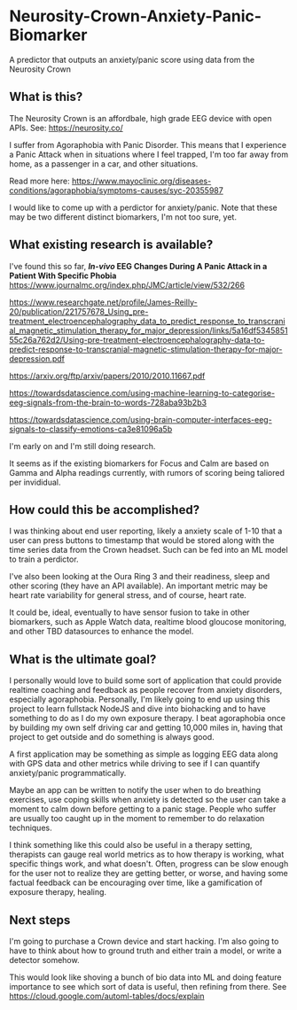 
# Neurosity-Crown-Anxiety-Panic-Biomarker
A predictor that outputs an anxiety/panic score using data from the Neurosity Crown

## What is this?
The Neurosity Crown is an affordbale, high grade EEG device with open APIs. See: https://neurosity.co/

I suffer from Agoraphobia with Panic Disorder. This means that I experience a Panic Attack when in situations where I feel trapped, I'm too far away from home, as a passenger in a car, and other situations. 

Read more here: https://www.mayoclinic.org/diseases-conditions/agoraphobia/symptoms-causes/syc-20355987

I would like to come up with a perdictor for anxiety/panic. Note that these may be two different distinct biomarkers, I'm not too sure, yet.

## What existing research is available?

I've found this so far, **_In-vivo_  EEG Changes During A Panic Attack in a Patient With Specific Phobia** https://www.journalmc.org/index.php/JMC/article/view/532/266

https://www.researchgate.net/profile/James-Reilly-20/publication/221757678_Using_pre-treatment_electroencephalography_data_to_predict_response_to_transcranial_magnetic_stimulation_therapy_for_major_depression/links/5a16df534585155c26a762d2/Using-pre-treatment-electroencephalography-data-to-predict-response-to-transcranial-magnetic-stimulation-therapy-for-major-depression.pdf

https://arxiv.org/ftp/arxiv/papers/2010/2010.11667.pdf

https://towardsdatascience.com/using-machine-learning-to-categorise-eeg-signals-from-the-brain-to-words-728aba93b2b3

https://towardsdatascience.com/using-brain-computer-interfaces-eeg-signals-to-classify-emotions-ca3e81096a5b

I'm early on and I'm still doing research.

It seems as if the existing biomarkers for Focus and Calm are based on Gamma and Alpha readings currently, with rumors of scoring being taliored per invididual.

## How could this be accomplished?

I was thinking about end user reporting, likely a anxiety scale of 1-10 that a user can press buttons to timestamp that would be stored along with the time series data from the Crown headset. Such can be fed into an ML model to train a perdictor.

I've also been looking at the Oura Ring 3 and their readiness, sleep and other scoring (they have an API available). An important metric may be heart rate variability for general stress, and of course, heart rate.

It could be, ideal, eventually to have sensor fusion to take in other biomarkers, such as Apple Watch data, realtime blood gloucose monitoring, and other TBD datasources to enhance the model.

## What is the ultimate goal?

I personally would love to build some sort of application that could provide realtime coaching and feedback as people recover from anxiety disorders, especially agoraphobia. Personally, I'm likely going to end up using this project to learn fullstack NodeJS and dive into biohacking and to have something to do as I do my own exposure therapy. I beat agoraphobia once by building my own self driving car and getting 10,000 miles in, having that project to get outside and do something is always good.

A first application may be something as simple as logging EEG data along with GPS data and other metrics while driving to see if I can quantify anxiety/panic programmatically.

Maybe an app can be written to notify the user when to do breathing exercises, use coping skills when anxiety is detected so the user can take a moment to calm down before getting to a panic stage. People who suffer are usually too caught up in the moment to remember to do relaxation techniques.

I think something like this could also be useful in a therapy setting, therapists can gauge real world metrics as to how therapy is working, what specific things work, and what doesn't. Often, progress can be slow enough for the user not to realize they are getting better, or worse, and having some factual feedback can be encouraging over time, like a gamification of exposure therapy, healing.

## Next steps

I'm going to purchase a Crown device and start hacking. I'm also going to have to think about how to ground truth and either train a model, or write a detector somehow.

This would look like shoving a bunch of bio data into ML and doing feature importance to see which sort of data is useful, then refining from there. See https://cloud.google.com/automl-tables/docs/explain
